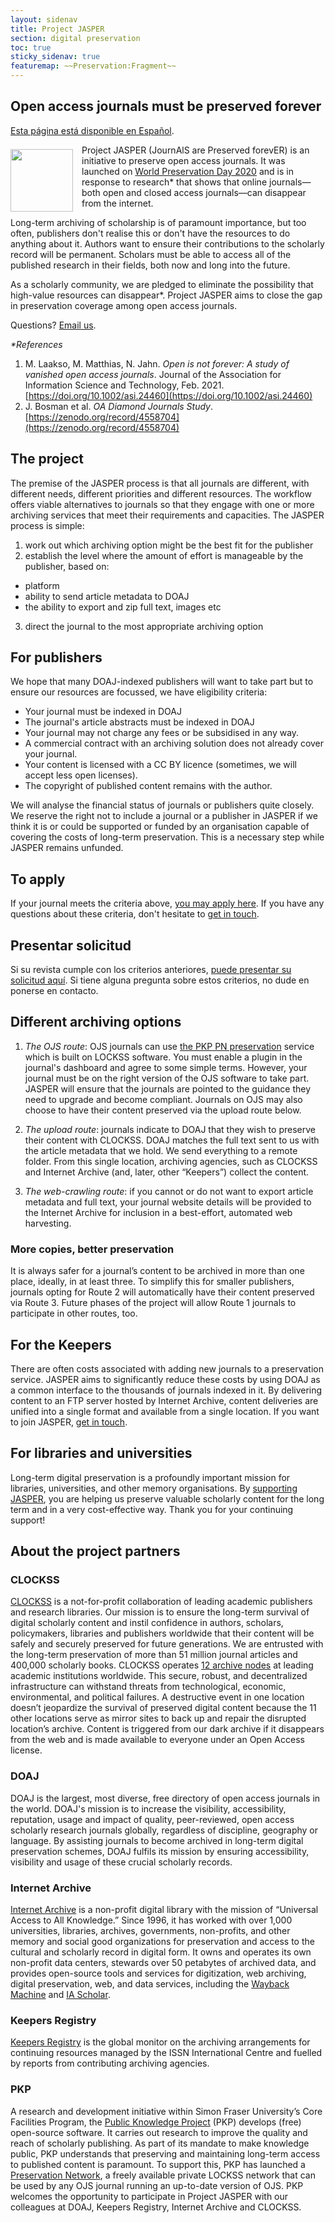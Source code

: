 ```yaml
---
layout: sidenav
title: Project JASPER
section: digital preservation
toc: true
sticky_sidenav: true
featuremap: ~~Preservation:Fragment~~
---
```


## Open access journals must be preserved forever

[Esta página está disponible en Español](https://docs.google.com/document/d/1dCxZYO0HDmFWMyazbkayZJtpCYkO9AIf0xqw-z55rU0/edit?usp=sharing).

<img style="float: left; height: 100px; width: auto; margin: .5em 1em .5em 0;" src="/assets/img/jasper/logo.png"> Project JASPER (JournAlS are Preserved forevER) is an initiative to preserve open access journals. It was launched on [World Preservation Day 2020](https://www.dpconline.org/events/world-digital-preservation-day) and is in response to research* that shows that online journals—both open and closed access journals—can disappear from the internet. 

Long-term archiving of scholarship is of paramount importance, but too often, publishers don't realise this or don't have the resources to do anything about it. Authors want to ensure their contributions to the scholarly record will be permanent. Scholars must be able to access all of the published research in their fields, both now and long into the future.

As a scholarly community, we are pledged to eliminate the possibility that high-value resources can disappear*. Project JASPER aims to close the gap in preservation coverage among open access journals.

Questions? [Email us](mailto:preservation@doaj.org).

_*References_

1. M. Laakso, M. Matthias, N. Jahn. _Open is not forever: A study of vanished open access journals_. Journal of the Association for Information Science and Technology, Feb. 2021. [https://doi.org/10.1002/asi.24460](https://doi.org/10.1002/asi.24460)
2. J. Bosman et al. _OA Diamond Journals Study_. [https://zenodo.org/record/4558704](https://zenodo.org/record/4558704)

## The project

The premise of the JASPER process is that all journals are different, with different needs, different priorities and different resources. The workflow offers viable alternatives to journals so that they engage with one or more archiving services that meet their requirements and capacities. The JASPER process is simple:

1. work out which archiving option might be the best fit for the publisher
2. establish the level where the amount of effort is manageable by the publisher, based on:
  * platform
  * ability to send article metadata to DOAJ
  * the ability to export and zip full text, images etc
3. direct the journal to the most appropriate archiving option

## For publishers

We hope that many DOAJ-indexed publishers will want to take part but to ensure our resources are focussed, we have eligibility criteria:

- Your journal must be indexed in DOAJ
- The journal's article abstracts must be indexed in DOAJ
- Your journal may not charge any fees or be subsidised in any way.
- A commercial contract with an archiving solution does not already cover your journal.
- Your content is licensed with a CC BY licence (sometimes, we will accept less open licenses).
- The copyright of published content remains with the author.

We will analyse the financial status of journals or publishers quite closely. We reserve the right not to include a journal or a publisher in JASPER if we think it is or could be supported or funded by an organisation capable of covering the costs of long-term preservation. This is a necessary step while JASPER remains unfunded.

## To apply

If your journal meets the criteria above, [you may apply here](https://www.surveymonkey.com/r/JASPERPRESERVATION). If you have any questions about these criteria, don't hesitate to [get in touch](mailto:preservation@doaj.org).

## Presentar solicitud

Si su revista cumple con los criterios anteriores, [puede presentar su solicitud aquí](https://www.surveymonkey.com/r/ProyectoJASPER). Si tiene alguna pregunta sobre estos criterios, no dude en ponerse en contacto.

## Different archiving options
1. *The OJS route*: OJS journals can use [the PKP PN preservation](https://docs.pkp.sfu.ca/pkp-pn/en/) service which is built on LOCKSS software. You must enable a plugin in the journal's dashboard and agree to some simple terms. However, your journal must be on the right version of the OJS software to take part. JASPER will ensure that the journals are pointed to the guidance they need to upgrade and become compliant. Journals on OJS may also choose to have their content preserved via the upload route below.

2. *The upload route*: journals indicate to DOAJ that they wish to preserve their content with CLOCKSS. DOAJ matches the full text sent to us with the article metadata that we hold. We send everything to a remote folder. From this single location, archiving agencies, such as CLOCKSS and Internet Archive (and, later, other “Keepers”) collect the content.

3. *The web-crawling route*: if you cannot or do not want to export article metadata and full text, your journal website details will be provided to the Internet Archive for inclusion in a best-effort, automated web harvesting.

### More copies, better preservation
It is always safer for a journal’s content to be archived in more than one place, ideally, in at least three. To simplify this for smaller publishers, journals opting for Route 2 will automatically have their content preserved via Route 3. Future phases of the project will allow Route 1 journals to participate in other routes, too.

## For the Keepers
There are often costs associated with adding new journals to a preservation service. JASPER aims to significantly reduce these costs by using DOAJ as a common interface to the thousands of journals indexed in it. By delivering content to an FTP server hosted by Internet Archive, content deliveries are unified into a single format and available from a single location. If you want to join JASPER, [get in touch](mailto:preservation@doaj.org).

## For libraries and universities
Long-term digital preservation is a profoundly important mission for libraries, universities, and other memory organisations. By [supporting JASPER](https://doaj.org/support/), you are helping us preserve valuable scholarly content for the long term and in a very cost-effective way. Thank you for your continuing support!

## About the project partners

### CLOCKSS
[CLOCKSS](https://clockss.org/) is a not-for-profit collaboration of leading academic publishers and research libraries. Our mission is to ensure the long-term survival of digital scholarly content and instil confidence in authors, scholars, policymakers, libraries and publishers worldwide that their content will be safely and securely preserved for future generations. We are entrusted with the long-term preservation of more than 51 million journal articles and 400,000 scholarly books. CLOCKSS operates [12 archive nodes](https://clockss.org/archive-nodes/) at leading academic institutions worldwide. This secure, robust, and decentralized infrastructure can withstand threats from technological, economic, environmental, and political failures. A destructive event in one location doesn’t jeopardize the survival of preserved digital content because the 11 other locations serve as mirror sites to back up and repair the disrupted location’s archive. Content is triggered from our dark archive if it disappears from the web and is made available to everyone under an Open Access license.

### DOAJ
DOAJ is the largest, most diverse, free directory of open access journals in the world. DOAJ's mission is to increase the visibility, accessibility, reputation, usage and impact of quality, peer-reviewed, open access scholarly research journals globally, regardless of discipline, geography or language. By assisting journals to become archived in long-term digital preservation schemes, DOAJ fulfils its mission by ensuring accessibility, visibility and usage of these crucial scholarly records.

### Internet Archive
[Internet Archive](https://archive.org/) is a non-profit digital library with the mission of “Universal Access to All Knowledge.” Since 1996, it has worked with over 1,000 universities, libraries, archives, governments, non-profits, and other memory and social good organizations for preservation and access to the cultural and scholarly record in digital form. It owns and operates its own non-profit data centers, stewards over 50 petabytes of archived data, and provides open-source tools and services for digitization, web archiving, digital preservation, web, and data services, including the [Wayback Machine](https://web.archive.org/) and [IA Scholar](https://scholar.archive.org/).

### Keepers Registry
[Keepers Registry](https://keepers.issn.org) is the global monitor on the archiving arrangements for continuing resources managed by the ISSN International Centre and fuelled by reports from contributing archiving agencies.

### PKP
A research and development initiative within Simon Fraser University’s Core Facilities Program, the [Public Knowledge Project](https://pkp.sfu.ca/) (PKP) develops (free) open-source software. It carries out research to improve the quality and reach of scholarly publishing. As part of its mandate to make knowledge public, PKP understands that preserving and maintaining long-term access to published content is paramount. To support this, PKP has launched a [Preservation Network](https://pkp.sfu.ca/pkp-pn/), a freely available private LOCKSS network that can be used by any OJS journal running an up-to-date version of OJS. PKP welcomes the opportunity to participate in Project JASPER with our colleagues at DOAJ, Keepers Registry, Internet Archive and CLOCKSS.
